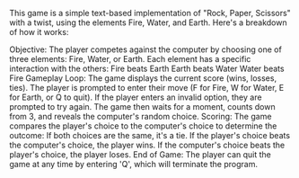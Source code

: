 This game is a simple text-based implementation of "Rock, Paper, Scissors" with a twist, using the elements Fire, Water, and Earth. Here's a breakdown of how it works:

Objective: The player competes against the computer by choosing one of three elements: Fire, Water, or Earth. Each element has a specific interaction with the others:
Fire beats Earth
Earth beats Water
Water beats Fire
Gameplay Loop:
The game displays the current score (wins, losses, ties).
The player is prompted to enter their move (F for Fire, W for Water, E for Earth, or Q to quit).
If the player enters an invalid option, they are prompted to try again.
The game then waits for a moment, counts down from 3, and reveals the computer's random choice.
Scoring:
The game compares the player's choice to the computer's choice to determine the outcome:
If both choices are the same, it's a tie.
If the player's choice beats the computer's choice, the player wins.
If the computer's choice beats the player's choice, the player loses.
End of Game: The player can quit the game at any time by entering 'Q', which will terminate the program.
